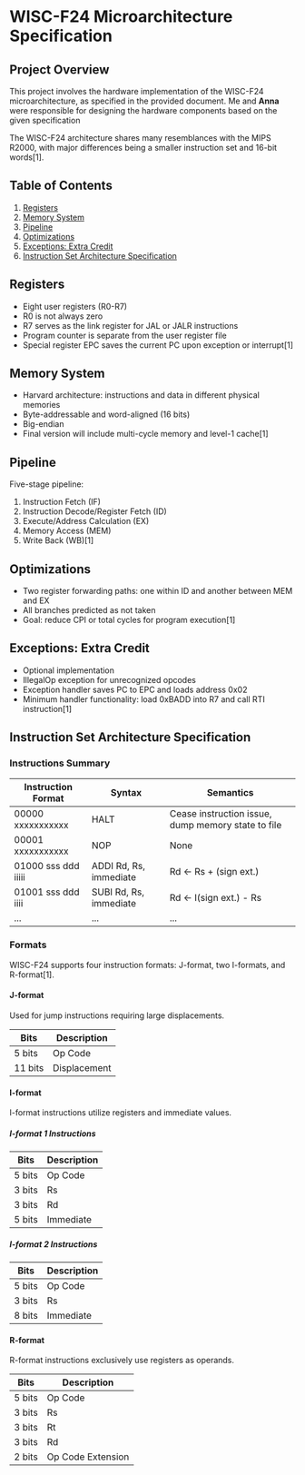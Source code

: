 # WISC-F24 Microarchitecture Specification

## Project Overview
This project involves the hardware implementation of the WISC-F24 microarchitecture, as specified in the provided document. Me and **Anna** were responsible for designing the hardware components based on the given specification

The WISC-F24 architecture shares many resemblances with the MIPS R2000, with major differences being a smaller instruction set and 16-bit words[1].

## Table of Contents
1. [Registers](#registers)
2. [Memory System](#memory-system)
3. [Pipeline](#pipeline)
4. [Optimizations](#optimizations)
5. [Exceptions: Extra Credit](#exceptions-extra-credit)
6. [Instruction Set Architecture Specification](#instruction-set-architecture-specification)

## Registers
- Eight user registers (R0-R7)
- R0 is not always zero
- R7 serves as the link register for JAL or JALR instructions
- Program counter is separate from the user register file
- Special register EPC saves the current PC upon exception or interrupt[1]

## Memory System
- Harvard architecture: instructions and data in different physical memories
- Byte-addressable and word-aligned (16 bits)
- Big-endian
- Final version will include multi-cycle memory and level-1 cache[1]

## Pipeline
Five-stage pipeline:
1. Instruction Fetch (IF)
2. Instruction Decode/Register Fetch (ID)
3. Execute/Address Calculation (EX)
4. Memory Access (MEM)
5. Write Back (WB)[1]

## Optimizations
- Two register forwarding paths: one within ID and another between MEM and EX
- All branches predicted as not taken
- Goal: reduce CPI or total cycles for program execution[1]

## Exceptions: Extra Credit
- Optional implementation
- IllegalOp exception for unrecognized opcodes
- Exception handler saves PC to EPC and loads address 0x02
- Minimum handler functionality: load 0xBADD into R7 and call RTI instruction[1]

## Instruction Set Architecture Specification

### Instructions Summary

| Instruction Format | Syntax | Semantics |
|--------------------|--------|-----------|
| 00000 xxxxxxxxxxx  | HALT   | Cease instruction issue, dump memory state to file |
| 00001 xxxxxxxxxxx  | NOP    | None |
| 01000 sss ddd iiiii | ADDI Rd, Rs, immediate | Rd ← Rs + (sign ext.) |
| 01001 sss ddd iiii | SUBI Rd, Rs, immediate | Rd ← I(sign ext.) - Rs |
| ... | ... | ... |

### Formats
WISC-F24 supports four instruction formats: J-format, two I-formats, and R-format[1].

#### J-format
Used for jump instructions requiring large displacements.

| Bits   | Description  |
|--------|--------------|
| 5 bits | Op Code      |
| 11 bits| Displacement |

#### I-format
I-format instructions utilize registers and immediate values.

##### I-format 1 Instructions
| Bits   | Description |
|--------|-------------|
| 5 bits | Op Code     |
| 3 bits | Rs          |
| 3 bits | Rd          |
| 5 bits | Immediate   |

##### I-format 2 Instructions
| Bits   | Description |
|--------|-------------|
| 5 bits | Op Code     |
| 3 bits | Rs          |
| 8 bits | Immediate   |

#### R-format
R-format instructions exclusively use registers as operands.

| Bits   | Description       |
|--------|-------------------|
| 5 bits | Op Code           |
| 3 bits | Rs                |
| 3 bits | Rt                |
| 3 bits | Rd                |
| 2 bits | Op Code Extension |

